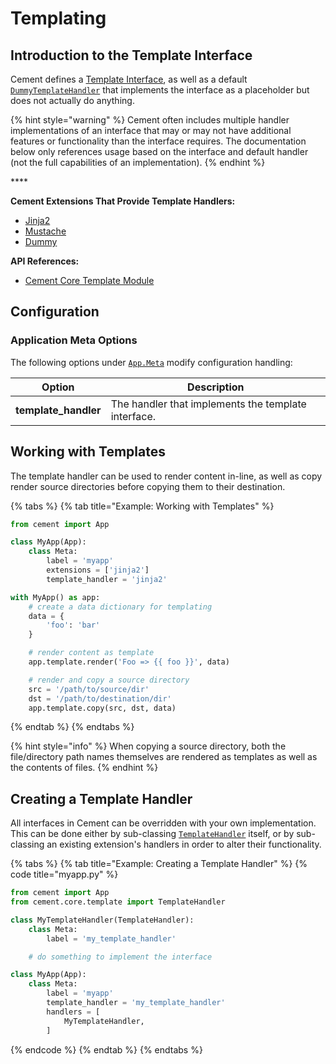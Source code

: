 # Templating

## Introduction to the Template Interface <a href="#introduction-to-the-output-interface" id="introduction-to-the-output-interface"></a>

Cement defines a [Template Interface](https://cement.readthedocs.io/en/3.0/api/core/template/#cement.core.template.TemplateInterface), as well as a default [`DummyTemplateHandler`](https://cement.readthedocs.io/en/3.0/api/ext/ext\_dummy/#cement.ext.ext\_dummy.DummyTemplateHandler) that implements the interface as a placeholder but does not actually do anything.

{% hint style="warning" %}
Cement often includes multiple handler implementations of an interface that may or may not have additional features or functionality than the interface requires. The documentation below only references usage based on the interface and default handler (not the full capabilities of an implementation).
{% endhint %}

\*\*\*\*

**Cement Extensions That Provide Template Handlers:**

* ​[Jinja2](../extensions/jinja2.md)
* [Mustache](../extensions/mustache.md)
* [Dummy](../extensions/dummy.md)

**API References:**

* [​Cement Core Template Module​](https://cement.readthedocs.io/en/3.0/api/core/template)

## **Configuration** <a href="#configuration" id="configuration"></a>

### **Application Meta Options** <a href="#application-meta-options" id="application-meta-options"></a>

The following options under [`App.Meta`](https://cement.readthedocs.io/en/3.0/api/core/foundation/#cement.core.foundation.App.Meta) modify configuration handling:

| **Option**            | **Description**                                     |
| --------------------- | --------------------------------------------------- |
| **template\_handler** | The handler that implements the template interface. |

## Working with Templates

The template handler can be used to render content in-line, as well as copy render source directories before copying them to their destination.

{% tabs %}
{% tab title="Example: Working with Templates" %}
```python
from cement import App

class MyApp(App):
    class Meta:
        label = 'myapp'
        extensions = ['jinja2']
        template_handler = 'jinja2'

with MyApp() as app:
    # create a data dictionary for templating
    data = {
        'foo': 'bar'
    }

    # render content as template
    app.template.render('Foo => {{ foo }}', data)

    # render and copy a source directory
    src = '/path/to/source/dir'
    dst = '/path/to/destination/dir'
    app.template.copy(src, dst, data)
```
{% endtab %}
{% endtabs %}

{% hint style="info" %}
When copying a source directory, both the file/directory path names themselves are rendered as templates as well as the contents of files.
{% endhint %}

## Creating a Template Handler

All interfaces in Cement can be overridden with your own implementation. This can be done either by sub-classing [`TemplateHandler`](https://cement.readthedocs.io/en/3.0/api/core/template/#cement.core.template.TemplateHandler) itself, or by sub-classing an existing extension's handlers in order to alter their functionality.

{% tabs %}
{% tab title="Example: Creating a Template Handler" %}
{% code title="myapp.py" %}
```python
from cement import App
from cement.core.template import TemplateHandler

class MyTemplateHandler(TemplateHandler):
    class Meta:
        label = 'my_template_handler'

    # do something to implement the interface

class MyApp(App):
    class Meta:
        label = 'myapp'
        template_handler = 'my_template_handler'
        handlers = [
            MyTemplateHandler,
        ]
```
{% endcode %}
{% endtab %}
{% endtabs %}
